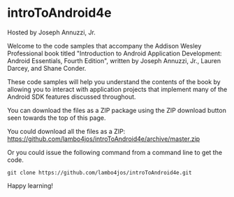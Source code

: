 introToAndroid4e
================

Hosted by Joseph Annuzzi, Jr.

Welcome to the code samples that accompany the Addison Wesley Professional book titled "Introduction to Android Application Development: Android Essentials, Fourth Edition", written by Joseph Annuzzi, Jr., Lauren Darcey, and Shane Conder.

These code samples will help you understand the contents of the book by allowing you to interact with application projects that implement many of the Android SDK features discussed throughout.

You can download the files as a ZIP package using the ZIP download button seen towards the top of this page.

You could download all the files as a ZIP: https://github.com/lambo4jos/introToAndroid4e/archive/master.zip

Or you could issue the following command from a command line to get the code.

`git clone https://github.com/lambo4jos/introToAndroid4e.git`

Happy learning!